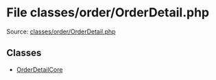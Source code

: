 File classes/order/OrderDetail.php
=========

Source: [classes/order/OrderDetail.php](https://github.com/PrestaShop/PrestaShop/blob/1.5.5.0/classes/order/OrderDetail.php)


Classes
-------

* [OrderDetailCore](class.OrderDetailCore.md)

